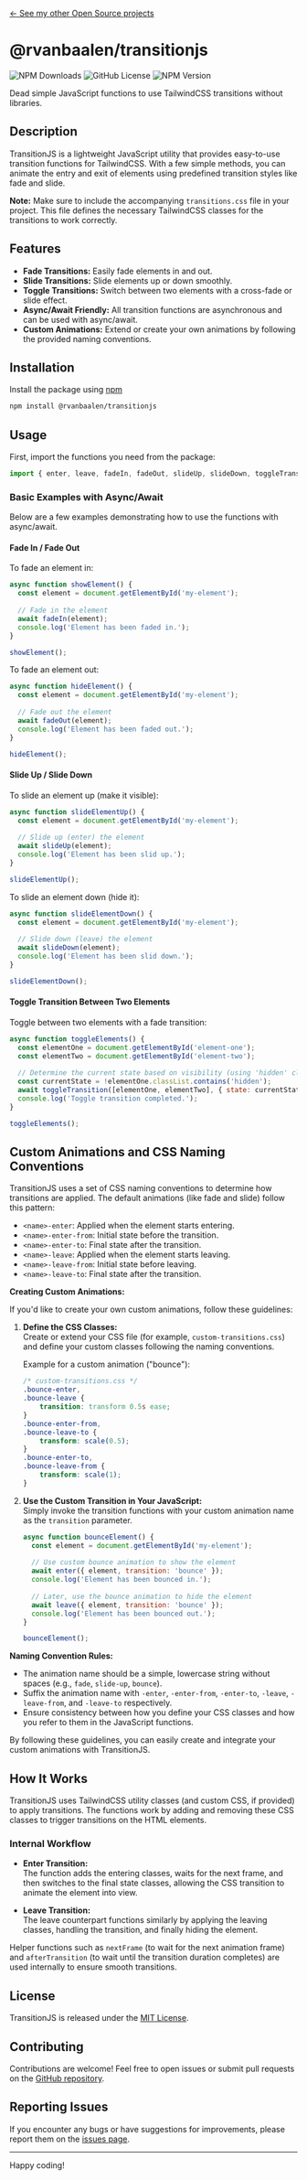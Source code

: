 [&larr; See my other Open Source projects](https://robinvanbaalen.nl)

# @rvanbaalen/transitionjs
![NPM Downloads](https://img.shields.io/npm/d18m/%40rvanbaalen%2Ftransitionjs)
![GitHub License](https://img.shields.io/github/license/rvanbaalen/transitionjs)
![NPM Version](https://img.shields.io/npm/v/%40rvanbaalen%2Ftransitionjs)

Dead simple JavaScript functions to use TailwindCSS transitions without libraries.

## Description

TransitionJS is a lightweight JavaScript utility that provides easy-to-use transition functions for TailwindCSS. With a few simple methods, you can animate the entry and exit of elements using predefined transition styles like fade and slide.

**Note:** Make sure to include the accompanying `transitions.css` file in your project. This file defines the necessary TailwindCSS classes for the transitions to work correctly.

## Features

- **Fade Transitions:** Easily fade elements in and out.
- **Slide Transitions:** Slide elements up or down smoothly.
- **Toggle Transitions:** Switch between two elements with a cross-fade or slide effect.
- **Async/Await Friendly:** All transition functions are asynchronous and can be used with async/await.
- **Custom Animations:** Extend or create your own animations by following the provided naming conventions.

## Installation

Install the package using [npm](https://www.npmjs.com/)

```bash
npm install @rvanbaalen/transitionjs
```

## Usage

First, import the functions you need from the package:

```javascript
import { enter, leave, fadeIn, fadeOut, slideUp, slideDown, toggleTransition } from '@rvanbaalen/transitionjs';
```

### Basic Examples with Async/Await

Below are a few examples demonstrating how to use the functions with async/await.

#### Fade In / Fade Out

To fade an element in:

```javascript
async function showElement() {
  const element = document.getElementById('my-element');
  
  // Fade in the element
  await fadeIn(element);
  console.log('Element has been faded in.');
}

showElement();
```

To fade an element out:

```javascript
async function hideElement() {
  const element = document.getElementById('my-element');
  
  // Fade out the element
  await fadeOut(element);
  console.log('Element has been faded out.');
}

hideElement();
```

#### Slide Up / Slide Down

To slide an element up (make it visible):

```javascript
async function slideElementUp() {
  const element = document.getElementById('my-element');
  
  // Slide up (enter) the element
  await slideUp(element);
  console.log('Element has been slid up.');
}

slideElementUp();
```

To slide an element down (hide it):

```javascript
async function slideElementDown() {
  const element = document.getElementById('my-element');
  
  // Slide down (leave) the element
  await slideDown(element);
  console.log('Element has been slid down.');
}

slideElementDown();
```

#### Toggle Transition Between Two Elements

Toggle between two elements with a fade transition:

```javascript
async function toggleElements() {
  const elementOne = document.getElementById('element-one');
  const elementTwo = document.getElementById('element-two');
  
  // Determine the current state based on visibility (using 'hidden' class)
  const currentState = !elementOne.classList.contains('hidden');
  await toggleTransition([elementOne, elementTwo], { state: currentState, transition: 'fade' });
  console.log('Toggle transition completed.');
}

toggleElements();
```

## Custom Animations and CSS Naming Conventions

TransitionJS uses a set of CSS naming conventions to determine how transitions are applied. The default animations (like fade and slide) follow this pattern:

- `<name>-enter`: Applied when the element starts entering.
- `<name>-enter-from`: Initial state before the transition.
- `<name>-enter-to`: Final state after the transition.
- `<name>-leave`: Applied when the element starts leaving.
- `<name>-leave-from`: Initial state before leaving.
- `<name>-leave-to`: Final state after the transition.

**Creating Custom Animations:**

If you'd like to create your own custom animations, follow these guidelines:

1. **Define the CSS Classes:**  
   Create or extend your CSS file (for example, `custom-transitions.css`) and define your custom classes following the naming conventions.

   Example for a custom animation ("bounce"):

   ```css
   /* custom-transitions.css */
   .bounce-enter,
   .bounce-leave {
       transition: transform 0.5s ease;
   }
   .bounce-enter-from,
   .bounce-leave-to {
       transform: scale(0.5);
   }
   .bounce-enter-to,
   .bounce-leave-from {
       transform: scale(1);
   }
   ```

2. **Use the Custom Transition in Your JavaScript:**  
   Simply invoke the transition functions with your custom animation name as the `transition` parameter.

   ```javascript
   async function bounceElement() {
     const element = document.getElementById('my-element');
     
     // Use custom bounce animation to show the element
     await enter({ element, transition: 'bounce' });
     console.log('Element has been bounced in.');
     
     // Later, use the bounce animation to hide the element
     await leave({ element, transition: 'bounce' });
     console.log('Element has been bounced out.');
   }
   
   bounceElement();
   ```

**Naming Convention Rules:**
- The animation name should be a simple, lowercase string without spaces (e.g., `fade`, `slide-up`, `bounce`).
- Suffix the animation name with `-enter`, `-enter-from`, `-enter-to`, `-leave`, `-leave-from`, and `-leave-to` respectively.
- Ensure consistency between how you define your CSS classes and how you refer to them in the JavaScript functions.

By following these guidelines, you can easily create and integrate your custom animations with TransitionJS.

## How It Works

TransitionJS uses TailwindCSS utility classes (and custom CSS, if provided) to apply transitions. The functions work by adding and removing these CSS classes to trigger transitions on the HTML elements.

### Internal Workflow

- **Enter Transition:**  
  The function adds the entering classes, waits for the next frame, and then switches to the final state classes, allowing the CSS transition to animate the element into view.

- **Leave Transition:**  
  The leave counterpart functions similarly by applying the leaving classes, handling the transition, and finally hiding the element.

Helper functions such as `nextFrame` (to wait for the next animation frame) and `afterTransition` (to wait until the transition duration completes) are used internally to ensure smooth transitions.

## License

TransitionJS is released under the [MIT License](./LICENSE).

## Contributing

Contributions are welcome! Feel free to open issues or submit pull requests on the [GitHub repository](https://github.com/rvanbaalen/transitionjs).

## Reporting Issues

If you encounter any bugs or have suggestions for improvements, please report them on the [issues page](https://github.com/rvanbaalen/transitionjs/issues).

---

Happy coding!
